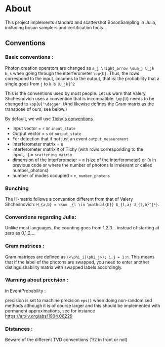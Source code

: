 # About

This project implements standard and scattershot BosonSampling in Julia, including boson samplers and certification tools.

## Conventions

### Basic conventions :
  Photon creation operators are changed as
  ``a_j \right_arrow \sum_j U_jk b_k``
  when going through the interferometer ``\op{U}``.
  Thus, the rows correspond to the input, columns to the output, that is: the probability that a single goes from `j` to `k` is ``|U_jk|^2``

  This is the conventions used by most people. Let us warn that Valery Shchesnovich uses a convention that is incompatible: ``\op{U}`` needs to be changed to ``\op{U}^\dagger``. (And likewise defines the Gram matrix as the transpose of ours, see below.)

  By default, we will use [Tichy's conventions](https://arxiv.org/abs/1312.4266)
  * Input vector = `r` or `input_state`
  * Output vector = `s` or `output_state`
  * For detection that if not just an event `output_measurement`
  * interferometer matrix = `U`
  * interferometer matrix `M` of Tichy (with rows corresponding to the input,...) = `scattering_matrix`
  * dimension of the interferometer = `m` (size of the interferometer) or (`n` in previous code
  or where the number of photons is irrelevant or called number_photons)
  * number of modes occupied = `n`, `number_photons`

### Bunching

The H-matrix follows a convention different from that of Valery Shchesnovich: `H_{a,b} = \sum _{l \in \mathcal{K}} U_{l,a} U_{l,b}^{*}`.


### Conventions regarding Julia:

  Unlike most languages, the counting goes from 1,2,3... instead of starting at
  zero as 0,1,2,...

### Gram matrices :

  Gram matrices are defined as ``(<\phi_i|\phi_j>); i,j = 1:n``. This means that if the label of the photons are swapped, you need to enter another distinguishability matrix with
  swapped labels accordingly.

### Warning about precision :

  in EventProbability :

  precision is set to machine precision `eps()` when doing non-randomised methods
  although it is of course larger and this should be implemented
  with permanent approximations, see for instance
  https://arxiv.org/abs/1904.06229

### Distances :

  Beware of the different TVD conventions (1/2 in front or not)

